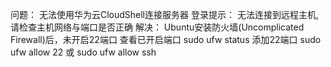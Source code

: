 问题：
    无法使用华为云CloudShell连接服务器
登录提示：
    无法连接到远程主机,请检查主机网络与端口是否正确
解决：
    Ubuntu安装防火墙(Uncomplicated Firewall)后，未开启22端口
        查看已开启端口
        sudo ufw status
        添加22端口
        sudo ufw allow 22
        或
        sudo ufw allow ssh